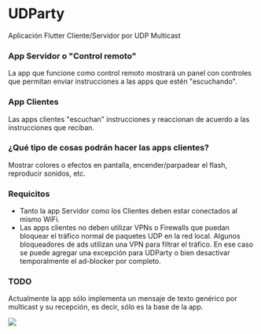 # UDParty

Aplicación Flutter Cliente/Servidor por UDP Multicast

### App Servidor o "Control remoto"

La app que funcione como control remoto mostrará un panel con controles que permitan enviar instrucciones a las apps que estén "escuchando".

### App Clientes

Las apps clientes "escuchan" instrucciones y reaccionan de acuerdo a las instrucciones que reciban.

### ¿Qué tipo de cosas podrán hacer las apps clientes?

Mostrar colores o efectos en pantalla, encender/parpadear el flash, reproducir sonidos, etc. 

### Requicitos

- Tanto la app Servidor como los Clientes deben estar conectados al mismo WiFi.
- Las apps clientes no deben utilizar VPNs o Firewalls que puedan bloquear el tráfico normal de paquetes UDP en la red local. Algunos bloqueadores de ads utilizan una VPN para filtrar el tráfico. En ese caso se puede agregar una excepción para UDParty o bien desactivar temporalmente el ad-blocker por completo.

### TODO

Actualmente la app sólo implementa un mensaje de texto genérico por multicast y su recepción, es decir, sólo es la base de la app.

![](/home/user/FlutterProjects/udparty/assets/img/screen.jpg)